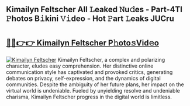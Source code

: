 ## Kimailyn Feltscher All 𝙻eaked 𝙽u𝚍es - Part-4TI 𝙿hotos B𝚒kini 𝚅𝚒deo - Hot 𝙿art 𝙻eaks JUCru

# <h2><a href="http://ld0ikf.urlbe.top/?page=Kimailyn+Feltscher">🔗🔗👉👉 Kimailyn Feltscher P𝚑oto𝚜Vid𝚎o</a></h2>

[![Kimailyn Feltscher](https://i.imgur.com/eBuTRDB.gif)](http://ld0ikf.urlbe.top/?page=Kimailyn+Feltscher)
Kimailyn Feltscher, a complex and polarizing character, eludes easy comprehension. Her distinctive online communication style has captivated and provoked critics, generating debates on privacy, self-expression, and the dynamics of digital communities. Despite the ambiguity of her future plans, her impact on the virtual world is undeniable. Fueled by unyielding resolve and undeniable charisma, Kimailyn Feltscher progress in the digital world is limitless.
